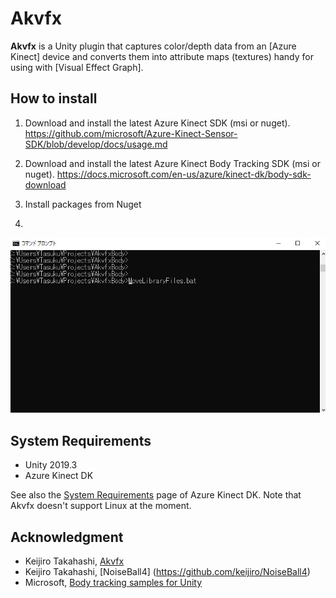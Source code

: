 Akvfx
=====


**Akvfx** is a Unity plugin that captures color/depth data from an [Azure
Kinect] device and converts them into attribute maps (textures) handy for using
with [Visual Effect Graph].


## How to install
1. Download and install the latest Azure Kinect SDK (msi or nuget).
https://github.com/microsoft/Azure-Kinect-Sensor-SDK/blob/develop/docs/usage.md
2. Download and install the latest Azure Kinect Body Tracking SDK (msi or nuget).
https://docs.microsoft.com/en-us/azure/kinect-dk/body-sdk-download

3. Install packages from Nuget

4. 
![MoveLibraryFiles](images/MoveLibraryFiles.png)


System Requirements
-------------------

- Unity 2019.3
- Azure Kinect DK

See also the [System Requirements] page of Azure Kinect DK. Note that Akvfx
doesn't support Linux at the moment.

[System Requirements]:
    https://docs.microsoft.com/en-us/azure/kinect-dk/system-requirements

## Acknowledgment
- Keijiro Takahashi, [Akvfx](https://github.com/keijiro/Akvfx)
- Keijiro Takahashi, [NoiseBall4] (https://github.com/keijiro/NoiseBall4)
- Microsoft, [Body tracking samples for Unity](https://github.com/microsoft/Azure-Kinect-Samples/tree/master/body-tracking-samples/sample_unity_bodytracking)

